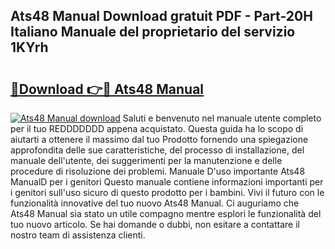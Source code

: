 ## Ats48 Manual Download gratuit PDF - Part-20H Italiano Manuale del proprietario del servizio 1KYrh

# <h2><a href="http://dfgzgq8.blite.top/?on=Ats48+Manual">🔗Download 👉🔴 Ats48 Manual</a></h2>

[![Ats48 Manual download](https://i.imgur.com/lujVjoI.png)](http://dfgzgq8.blite.top/?on=Ats48+Manual)
Saluti e benvenuto nel manuale utente completo per il tuo REDDDDDDD appena acquistato. Questa guida ha lo scopo di aiutarti a ottenere il massimo dal tuo Prodotto fornendo una spiegazione approfondita delle sue caratteristiche, del processo di installazione, del manuale dell'utente, dei suggerimenti per la manutenzione e delle procedure di risoluzione dei problemi. Manuale D'uso importante Ats48 ManualD per i genitori Questo manuale contiene informazioni importanti per i genitori sull'uso sicuro di questo prodotto per i bambini. Vivi il futuro con le funzionalità innovative del tuo nuovo Ats48 Manual. Ci auguriamo che Ats48 Manual sia stato un utile compagno mentre esplori le funzionalità del tuo nuovo articolo. Se hai domande o dubbi, non esitare a contattare il nostro team di assistenza clienti.

